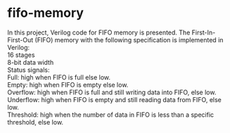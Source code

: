 # fifo-memory

In this project, Verilog code for FIFO memory is presented. The First-In-First-Out (FIFO) memory with the following specification is implemented in Verilog:  
16 stages  
8-bit data width  
Status signals:   
Full: high when FIFO is full else low.  
Empty: high when FIFO is empty else low.  
Overflow: high when FIFO is full and still writing data into FIFO, else low.  
Underflow: high when FIFO is empty and still reading data from FIFO, else low.  
Threshold: high when the number of data in FIFO is less than a specific threshold, else low.
